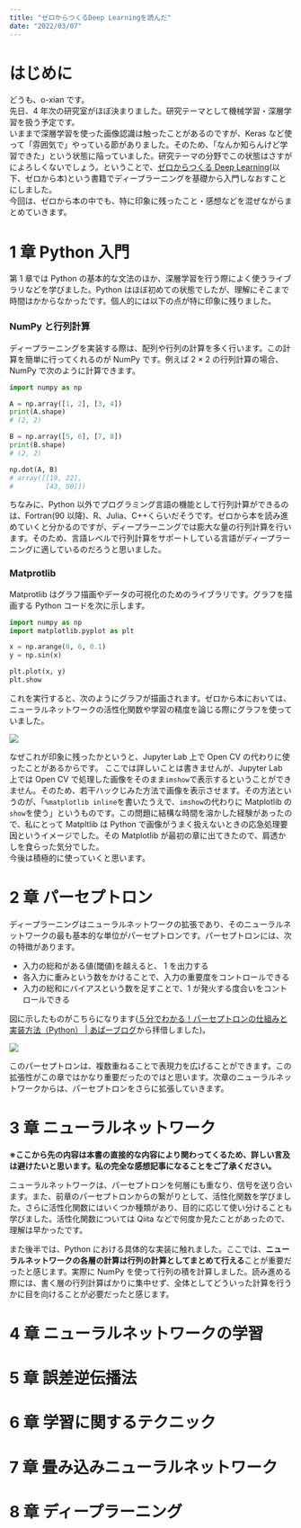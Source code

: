```yaml
---
title: "ゼロからつくるDeep Learningを読んだ"
date: "2022/03/07"
---
```


# はじめに

どうも、o-xian です。  
先日、4 年次の研究室がほぼ決まりました。研究テーマとして機械学習・深層学習を扱う予定です。  
いままで深層学習を使った画像認識は触ったことがあるのですが、Keras など使って「雰囲気で」やっている節がありました。そのため、「なんか知らんけど学習できた」という状態に陥っていました。研究テーマの分野でこの状態はさすがによろしくないでしょう。ということで、[ゼロからつくる Deep Learning](https://www.oreilly.co.jp/books/9784873117584/)(以下、ゼロから本)という書籍でディープラーニングを基礎から入門しなおすことにしました。  
今回は、ゼロから本の中でも、特に印象に残ったこと・感想などを混ぜながらまとめていきます。

# 1 章 Python 入門

第 1 章では Python の基本的な文法のほか、深層学習を行う際によく使うライブラリなどを学びました。Python はほぼ初めての状態でしたが、理解にそこまで時間はかからなかったです。個人的には以下の点が特に印象に残りました。

### NumPy と行列計算

ディープラーニングを実装する際は、配列や行列の計算を多く行います。この計算を簡単に行ってくれるのが NumPy です。例えば 2 × 2 の行列計算の場合、NumPy で次のように計算できます。

```py
import numpy as np

A = np.array([1, 2], [3, 4])
print(A.shape)
# (2, 2)

B = np.array([5, 6], [7, 8])
print(B.shape)
# (2, 2)

np.dot(A, B)
# array([[19, 22],
#        [43, 50]])

```

ちなみに、Python 以外でプログラミング言語の機能として行列計算ができるのは、Fortran(90 以降)、R、Julia、C++くらいだそうです。ゼロから本を読み進めていくと分かるのですが、ディープラーニングでは膨大な量の行列計算を行います。そのため、言語レベルで行列計算をサポートしている言語がディープラーニングに適しているのだろうと思いました。

### Matprotlib

Matprotlib はグラフ描画やデータの可視化のためのライブラリです。グラフを描画する Python コードを次に示します。

```py
import numpy as np
import matplotlib.pyplot as plt

x = np.arange(0, 6, 0.1)
y = np.sin(x)

plt.plot(x, y)
plt.show
```

これを実行すると、次のようにグラフが描画されます。ゼロから本においては、ニューラルネットワークの活性化関数や学習の精度を論じる際にグラフを使っていました。

![](/blog/deep-learning-from-scratch/graph-matplotlib.png)

なぜこれが印象に残ったかというと、Jupyter Lab 上で Open CV の代わりに使ったことがあるからです。
ここでは詳しいことは書きませんが、Jupyter Lab 上では Open CV で処理した画像をそのまま`imshow`で表示するということができません。そのため、若干ハックじみた方法で画像を表示させます。その方法というのが、「`%matplotlib inline`を書いたうえで、`imshow`の代わりに Matplotlib の`show`を使う」というものです。この問題に結構な時間を溶かした経験があったので、私にとって Matpltlib は Python で画像がうまく扱えないときの応急処理要因というイメージでした。その Matplotlib が最初の章に出てきたので、肩透かしを食らった気分でした。  
今後は積極的に使っていくと思います。

# 2 章 パーセプトロン

ディープラーニングはニューラルネットワークの拡張であり、そのニューラルネットワークの最も基本的な単位がパーセプトロンです。パーセプトロンには、次の特徴があります。

- 入力の総和がある値(閾値)を越えると、 1 を出力する
- 各入力に重みという数をかけることで、入力の重要度をコントロールできる
- 入力の総和にバイアスという数を足すことで、1 が発火する度合いをコントロールできる

図に示したものがこちらになります([５分でわかる！パーセプトロンの仕組みと実装方法（Python） | あぱーブログ](https://blog.apar.jp/deep-learning/11979/)から拝借しました)。

![](https://cdn.apar.jp/wp-content/uploads/2019/05/ogp-perceptron.png)

このパーセプトロンは、複数重ねることで表現力を広げることができます。この拡張性がこの章ではかなり重要だったのではと思います。次章のニューラルネットワークからは、パーセプトロンをさらに拡張していきます。

# 3 章 ニューラルネットワーク

**※ここから先の内容は本書の直接的な内容により関わってくるため、詳しい言及は避けたいと思います。私の完全な感想記事になることをご了承ください。**

ニューラルネットワークは、パーセプトロンを何層にも重なり、信号を送り合います。また、前章のパーセプトロンからの繋がりとして、活性化関数を学びました。さらに活性化関数にはいくつか種類があり、目的に応じて使い分けることも学びました。活性化関数については Qiita などで何度か見たことがあったので、理解は早かったです。

また後半では、Python における具体的な実装に触れました。ここでは、**ニューラルネットワークの各層の計算は行列の計算としてまとめて行える**ことが重要だったと感じます。実際に NumPy を使って行列の積を計算しました。読み進める際には、書く層の行列計算ばかりに集中せず、全体としてどういった計算を行うかに目を向けることが必要だったと感じます。

# 4 章 ニューラルネットワークの学習

# 5 章 誤差逆伝播法

# 6 章 学習に関するテクニック

# 7 章 畳み込みニューラルネットワーク

# 8 章 ディープラーニング

